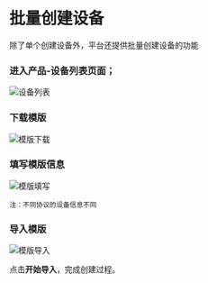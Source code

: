 # 批量创建设备

除了单个创建设备外，平台还提供批量创建设备的功能

### 进入产品-设备列表页面；

 ![设备列表](/images/dj/设备列表.png)

### 下载模版

 ![模版下载](/images/dj/模版下载.png)

### 填写模版信息

![模版填写](/images/dj/填写模版.png)

    注：不同协议的设备信息不同


### 导入模版

![模版导入](/images/dj/模版导入.png)

点击**开始导入**，完成创建过程。
